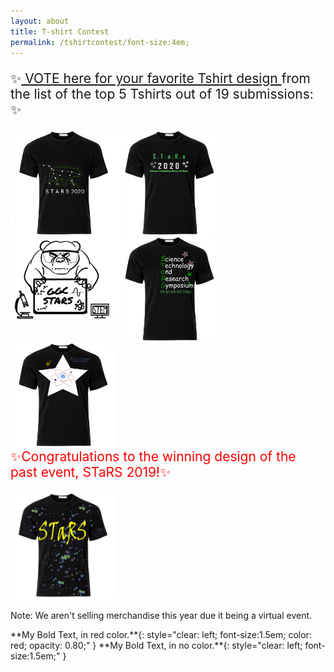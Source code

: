 ```yaml
---
layout: about
title: T-shirt Contest
permalink: /tshirtcontest/font-size:4em;
---
```


<p style="clear: left; font-size:1.5em;">✨<a href="https://ggc.az1.qualtrics.com/jfe/form/SV_3fVkT5VXAk2SkhE"> VOTE here for your favorite Tshirt design </a> from the list of the top 5 Tshirts out of 19 submissions: ✨</p>

<img src="/assets/images/tshirts/Lisa Tang.png" style="max-width:170px; max-height:170px; float: left;">
<img src="/assets/images/tshirts/STARStshirt_HeidiBolte.png" style="max-width:170px; max-height:170px; float: left;">
<img src="/assets/images/tshirts/Miguel Lago.png" style="max-width:170px; max-height:170px; float: left;">
<img src="/assets/images/tshirts/DaisyAguilar.png" style="max-width:170px; max-height:170px; float: left;">
<img src="/assets/images/tshirts/CassandraRichemond.png" style="max-width:170px; max-height:170px; float: left;"> 

<p style="clear: left; font-size:1.5em; color: red"></p>
<p style="clear: left; font-size:1.5em; color: red">✨Congratulations to the winning design of the past event, STaRS 2019!✨</p> 
<img src="/assets/images/tshirts/T-shirt Winner.png" style="max-width:170px; max-height:170px; float: center;">

<p style="clear: left;">Note: We aren't selling merchandise this year due it being a virtual event.</p>
**My Bold Text, in red color.**{: style="clear: left; font-size:1.5em; color: red; opacity: 0.80;" } **My Bold Text, in no color.**{: style="clear: left; font-size:1.5em;" }
